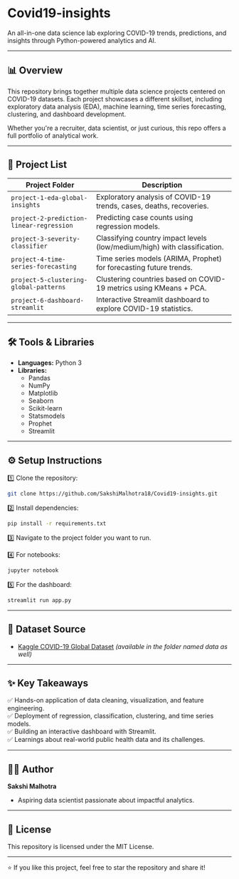 # Covid19-insights

An all-in-one data science lab exploring COVID-19 trends, predictions, and insights through Python-powered analytics and AI.

---

## 📊 Overview

This repository brings together multiple data science projects centered on COVID-19 datasets. Each project showcases a different skillset, including exploratory data analysis (EDA), machine learning, time series forecasting, clustering, and dashboard development.

Whether you're a recruiter, data scientist, or just curious, this repo offers a full portfolio of analytical work.

---

## 📁 Project List

| Project Folder                                    | Description                                                              |
|--------------------------------------------------|--------------------------------------------------------------------------|
| `project-1-eda-global-insights`                  | Exploratory analysis of COVID-19 trends, cases, deaths, recoveries.       |
| `project-2-prediction-linear-regression`         | Predicting case counts using regression models.                          |
| `project-3-severity-classifier`                  | Classifying country impact levels (low/medium/high) with classification. |
| `project-4-time-series-forecasting`              | Time series models (ARIMA, Prophet) for forecasting future trends.       |
| `project-5-clustering-global-patterns`           | Clustering countries based on COVID-19 metrics using KMeans + PCA.       |
| `project-6-dashboard-streamlit`                 | Interactive Streamlit dashboard to explore COVID-19 statistics.          |

---

## 🛠 Tools & Libraries

- **Languages:** Python 3
- **Libraries:**  
  - Pandas  
  - NumPy  
  - Matplotlib  
  - Seaborn  
  - Scikit-learn  
  - Statsmodels  
  - Prophet  
  - Streamlit

---

## ⚙️ Setup Instructions

1️⃣ Clone the repository:
```bash
git clone https://github.com/SakshiMalhotra18/Covid19-insights.git
```

2️⃣ Install dependencies:
```bash
pip install -r requirements.txt
```

3️⃣ Navigate to the project folder you want to run.

4️⃣ For notebooks:
```bash
jupyter notebook
```

5️⃣ For the dashboard:
```bash
streamlit run app.py
```

---

## 📂 Dataset Source

- [Kaggle COVID-19 Global Dataset]([https://www.kaggle.com/datasets/imdevskp/corona-virus-report]) *(available in the folder named data as well)*

---

## ✨ Key Takeaways

✅ Hands-on application of data cleaning, visualization, and feature engineering.  
✅ Deployment of regression, classification, clustering, and time series models.  
✅ Building an interactive dashboard with Streamlit.  
✅ Learnings about real-world public health data and its challenges.

---

## 👩‍💻 Author

**Sakshi Malhotra**  
- Aspiring data scientist passionate about impactful analytics.  

---

## 📄 License

This repository is licensed under the MIT License.

---

⭐ If you like this project, feel free to star the repository and share it!
